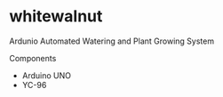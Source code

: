 # whitewalnut
Ardunio Automated Watering and Plant Growing System

Components
- Arduino UNO
- YC-96

